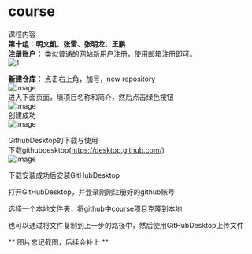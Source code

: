 # course
课程内容  
**第十组：明文凱、张雷、张明龙、王鹏**    
**注册账户：** 类似普通的网站新用户注册，使用邮箱注册即可。  
![1](https://github.com/Why-Ming/course/assets/58331685/071ac4b5-f1f2-4b86-9433-1a742d3e4e0b)  

**新建仓库：** 点击右上角，加号，new repository  
![image](https://github.com/Why-Ming/course/assets/58331685/285d321d-35f6-4e2d-8821-52daa8fad472)  
进入下面页面，填项目名称和简介，然后点击绿色按钮  
![image](https://github.com/Why-Ming/course/assets/58331685/0282ff0d-2695-43d4-b53b-e40416192765)  
创建成功  
![image](https://github.com/Why-Ming/course/assets/58331685/4d33b19f-85f3-4a67-a1e4-bef14a8a8c6e)

GithubDesktop的下载与使用  
下载githubdesktop(https://desktop.github.com/)  
![image](https://github.com/Why-Ming/course/assets/58331685/35527dfc-8c17-4e3f-8a09-86cbd015e69f)

下载安装成功后安装GitHubDesktop  


打开GitHubDesktop，并登录刚刚注册好的github账号  


选择一个本地文件夹，将github中course项目克隆到本地  


也可以通过将文件复制到上一步的路径中，然后使用GitHubDesktop上传文件  


** 图片忘记截图，后续会补上 **


